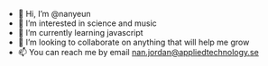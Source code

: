 - 👋 Hi, I’m @nanyeun
- 👀 I’m interested in science and music
- 🌱 I’m currently learning javascript
- 💞️ I’m looking to collaborate on anything that will help me grow
- 📫 You can reach me by email nan.jordan@appliedtechnology.se

<!---
nanyeun/nanyeun is a ✨ special ✨ repository because its `README.md` (this file) appears on your GitHub profile.
You can click the Preview link to take a look at your changes.
--->
